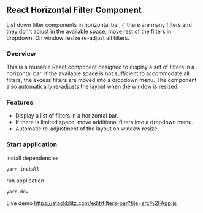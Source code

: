 ## React Horizontal Filter Component
List down filter components in horizontal bar, if there are many filters and they don't adjust in the available space, move rest of the filters in dropdown. On window resize re-adjust all filters.

### Overview
This is a reusable React component designed to display a set of filters in a horizontal bar. If the available space is not sufficient to accommodate all filters, the excess filters are moved into a dropdown menu. The component also automatically re-adjusts the layout when the window is resized.


### Features
- Display a list of filters in a horizontal bar.
- If there is limited space, move additional filters into a dropdown menu.
- Automatic re-adjustment of the layout on window resize.

### Start application

install dependencies

```
yarn install
```

run application

```
yarn dev
```


Live demo
https://stackblitz.com/edit/filters-bar?file=src%2FApp.js
